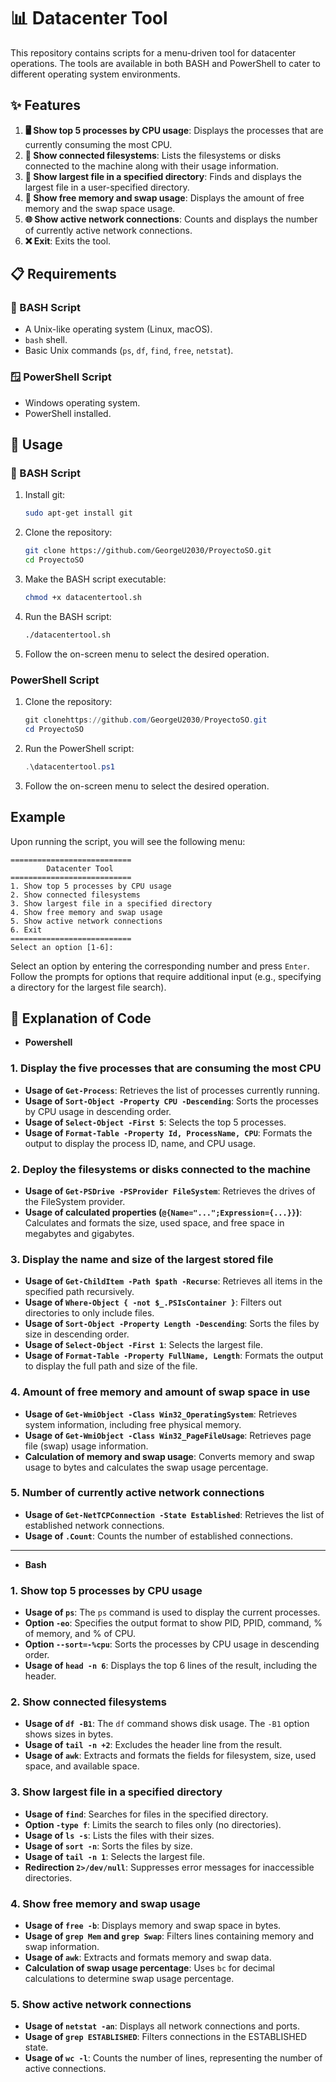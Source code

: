 # 📊 Datacenter Tool

This repository contains scripts for a menu-driven tool for datacenter operations. The tools are available in both BASH and PowerShell to cater to different operating system environments.

## ✨ Features

1. **🖥️ Show top 5 processes by CPU usage**: Displays the processes that are currently consuming the most CPU.
2. **💾 Show connected filesystems**: Lists the filesystems or disks connected to the machine along with their usage information.
3. **📂 Show largest file in a specified directory**: Finds and displays the largest file in a user-specified directory.
4. **🔋 Show free memory and swap usage**: Displays the amount of free memory and the swap space usage.
5. **🌐 Show active network connections**: Counts and displays the number of currently active network connections.
6. **❌ Exit**: Exits the tool.

## 📋 Requirements

### 🐧 BASH Script

- A Unix-like operating system (Linux, macOS).
- `bash` shell.
- Basic Unix commands (`ps`, `df`, `find`, `free`, `netstat`).

### 🪟 PowerShell Script

- Windows operating system.
- PowerShell installed.

## 🚀 Usage

### 🐧 BASH Script

1. Install git:
   
    ```bash
    sudo apt-get install git
    ```
    
3. Clone the repository:

    ```bash
    git clone https://github.com/GeorgeU2030/ProyectoSO.git
    cd ProyectoSO
    ```

4. Make the BASH script executable:

    ```bash
    chmod +x datacentertool.sh
    ```

5. Run the BASH script:

    ```bash
    ./datacentertool.sh
    ```

6. Follow the on-screen menu to select the desired operation.

### PowerShell Script

1. Clone the repository:

    ```powershell
    git clonehttps://github.com/GeorgeU2030/ProyectoSO.git
    cd ProyectoSO
    ```

2. Run the PowerShell script:

    ```powershell
    .\datacentertool.ps1
    ```

3. Follow the on-screen menu to select the desired operation.

## Example

Upon running the script, you will see the following menu:

```
===========================
        Datacenter Tool
===========================
1. Show top 5 processes by CPU usage
2. Show connected filesystems
3. Show largest file in a specified directory
4. Show free memory and swap usage
5. Show active network connections
6. Exit
===========================
Select an option [1-6]:
```

Select an option by entering the corresponding number and press `Enter`. Follow the prompts for options that require additional input (e.g., specifying a directory for the largest file search).


## 📖 Explanation of Code
* **Powershell**

### 1. Display the five processes that are consuming the most CPU
- **Usage of `Get-Process`**: Retrieves the list of processes currently running.
- **Usage of `Sort-Object -Property CPU -Descending`**: Sorts the processes by CPU usage in descending order.
- **Usage of `Select-Object -First 5`**: Selects the top 5 processes.
- **Usage of `Format-Table -Property Id, ProcessName, CPU`**: Formats the output to display the process ID, name, and CPU usage.

### 2. Deploy the filesystems or disks connected to the machine
- **Usage of `Get-PSDrive -PSProvider FileSystem`**: Retrieves the drives of the FileSystem provider.
- **Usage of calculated properties (`@{Name="...";Expression={...}}`)**: Calculates and formats the size, used space, and free space in megabytes and gigabytes.

### 3. Display the name and size of the largest stored file
- **Usage of `Get-ChildItem -Path $path -Recurse`**: Retrieves all items in the specified path recursively.
- **Usage of `Where-Object { -not $_.PSIsContainer }`**: Filters out directories to only include files.
- **Usage of `Sort-Object -Property Length -Descending`**: Sorts the files by size in descending order.
- **Usage of `Select-Object -First 1`**: Selects the largest file.
- **Usage of `Format-Table -Property FullName, Length`**: Formats the output to display the full path and size of the file.

### 4. Amount of free memory and amount of swap space in use
- **Usage of `Get-WmiObject -Class Win32_OperatingSystem`**: Retrieves system information, including free physical memory.
- **Usage of `Get-WmiObject -Class Win32_PageFileUsage`**: Retrieves page file (swap) usage information.
- **Calculation of memory and swap usage**: Converts memory and swap usage to bytes and calculates the swap usage percentage.

### 5. Number of currently active network connections
- **Usage of `Get-NetTCPConnection -State Established`**: Retrieves the list of established network connections.
- **Usage of `.Count`**: Counts the number of established connections.

--------------

* **Bash**
### 1. Show top 5 processes by CPU usage
- **Usage of `ps`**: The `ps` command is used to display the current processes.
- **Option `-eo`**: Specifies the output format to show PID, PPID, command, % of memory, and % of CPU.
- **Option `--sort=-%cpu`**: Sorts the processes by CPU usage in descending order.
- **Usage of `head -n 6`**: Displays the top 6 lines of the result, including the header.

### 2. Show connected filesystems
- **Usage of `df -B1`**: The `df` command shows disk usage. The `-B1` option shows sizes in bytes.
- **Usage of `tail -n +2`**: Excludes the header line from the result.
- **Usage of `awk`**: Extracts and formats the fields for filesystem, size, used space, and available space.

### 3. Show largest file in a specified directory
- **Usage of `find`**: Searches for files in the specified directory.
- **Option `-type f`**: Limits the search to files only (no directories).
- **Usage of `ls -s`**: Lists the files with their sizes.
- **Usage of `sort -n`**: Sorts the files by size.
- **Usage of `tail -n 1`**: Selects the largest file.
- **Redirection `2>/dev/null`**: Suppresses error messages for inaccessible directories.

### 4. Show free memory and swap usage
- **Usage of `free -b`**: Displays memory and swap space in bytes.
- **Usage of `grep Mem` and `grep Swap`**: Filters lines containing memory and swap information.
- **Usage of `awk`**: Extracts and formats memory and swap data.
- **Calculation of swap usage percentage**: Uses `bc` for decimal calculations to determine swap usage percentage.

### 5. Show active network connections
- **Usage of `netstat -an`**: Displays all network connections and ports.
- **Usage of `grep ESTABLISHED`**: Filters connections in the ESTABLISHED state.
- **Usage of `wc -l`**: Counts the number of lines, representing the number of active connections.



